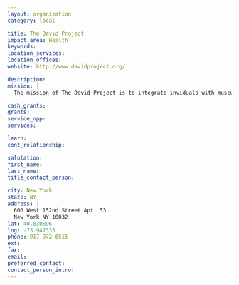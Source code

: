 ```yaml
---
layout: organization
category: local

title: The David Project
impact_area: Health
keywords: 
location_services: 
location_offices: 
website: http://www.davidproject.org/

description: 
mission: |
  The mission of The David Project is to integrate inviduals with muscular dystrophy more fully into their community. It accomplishes this goal through advocacy, educational outreach, and other services.

cash_grants: 
grants: 
service_opp: 
services: 

learn: 
cont_relationship: 

salutation: 
first_name: 
last_name: 
title_contact_person: 

city: New York
state: NY
address: |
  600 West 152nd Street Apt. 53   
  New York NY 10032
lat: 40.830896
lng: -73.947335
phone: 917-972-6515
ext: 
fax: 
email: 
preferred_contact: 
contact_person_intro: 
---
```

